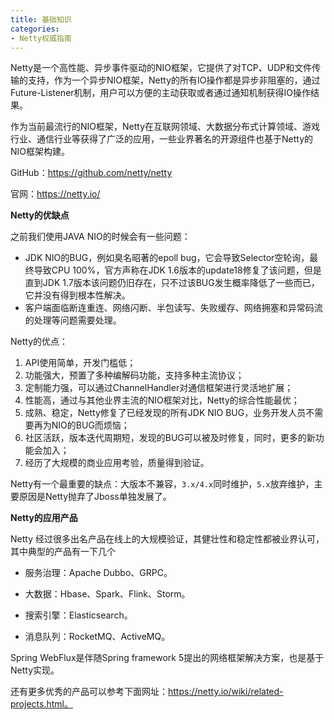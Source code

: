 ```yaml
---
title: 基础知识
categories: 
- Netty权威指南
---
```


Netty是一个高性能、异步事件驱动的NIO框架，它提供了对TCP、UDP和文件传输的支持，作为一个异步NIO框架，Netty的所有IO操作都是异步非阻塞的，通过Future-Listener机制，用户可以方便的主动获取或者通过通知机制获得IO操作结果。

作为当前最流行的NIO框架，Netty在互联网领域、大数据分布式计算领域、游戏行业、通信行业等获得了广泛的应用，一些业界著名的开源组件也基于Netty的NIO框架构建。

GitHub：https://github.com/netty/netty

官网：https://netty.io/

**Netty的优缺点**

之前我们使用JAVA NIO的时候会有一些问题：

- JDK NIO的BUG，例如臭名昭著的epoll bug，它会导致Selector空轮询，最终导致CPU 100%，官方声称在JDK 1.6版本的update18修复了该问题，但是直到JDK 1.7版本该问题仍旧存在，只不过该BUG发生概率降低了一些而已，它并没有得到根本性解决。
- 客户端面临断连重连、网络闪断、半包读写、失败缓存、网络拥塞和异常码流的处理等问题需要处理。

Netty的优点：

1. API使用简单，开发门槛低；
2. 功能强大，预置了多种编解码功能，支持多种主流协议；
3. 定制能力强，可以通过ChannelHandler对通信框架进行灵活地扩展；
4. 性能高，通过与其他业界主流的NIO框架对比，Netty的综合性能最优；
5. 成熟、稳定，Netty修复了已经发现的所有JDK NIO BUG，业务开发人员不需要再为NIO的BUG而烦恼；
6. 社区活跃，版本迭代周期短，发现的BUG可以被及时修复，同时，更多的新功能会加入；
7. 经历了大规模的商业应用考验，质量得到验证。

Netty有一个最重要的缺点：大版本不兼容，`3.x/4.x`同时维护，`5.x`放弃维护，主要原因是Netty抛弃了Jboss单独发展了。

**Netty的应用产品**

Netty 经过很多出名产品在线上的大规模验证，其健壮性和稳定性都被业界认可，其中典型的产品有一下几个

* 服务治理：Apache Dubbo、GRPC。

* 大数据：Hbase、Spark、Flink、Storm。

* 搜索引擎：Elasticsearch。

* 消息队列：RocketMQ、ActiveMQ。

Spring WebFlux是伴随Spring framework 5提出的网络框架解决方案，也是基于Netty实现。

还有更多优秀的产品可以参考下面网址：https://netty.io/wiki/related-projects.html。